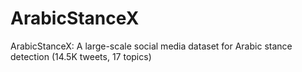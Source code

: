 # ArabicStanceX
ArabicStanceX: A large-scale social media dataset for Arabic stance detection (14.5K tweets, 17 topics)
